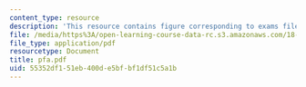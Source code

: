 ```yaml
---
content_type: resource
description: 'This resource contains figure corresponding to exams file of exam #6.'
file: /media/https%3A/open-learning-course-data-rc.s3.amazonaws.com/18-01-single-variable-calculus-fall-2005/55352df151eb400de5bfbf1df51c5a1b_pfa.pdf
file_type: application/pdf
resourcetype: Document
title: pfa.pdf
uid: 55352df1-51eb-400d-e5bf-bf1df51c5a1b
---
```

